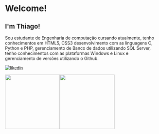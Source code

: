 # Welcome!

 

## I'm Thiago!   

 Sou estudante de Engenharia de computação cursando atualmente, tenho conhecimentos em HTML5, CSS3 desenvolvimento com as linguagens C, Python e PHP, gerenciamento de Banco de dados utilizando SQL Server, tenho conhecimentos com as plataformas Windows e Linux e gerenciamento de versões utilizando o Github.
 
[![likedin](https://img.shields.io/badge/LinkedIn-0077B5?style=for-the-badge&logo=linkedin&logoColor=white)](https://www.linkedin.com/public-profile/settings?trk=d_flagship3_profile_self_view_public_profile)

<div>
<a href="https://github.com/thiagocalixto">
<img height="180em" src="https://github-readme-stats.vercel.app/api?username=ThiagoCalixto&show_icons=true&theme=dark&include_all_commits=true&count_private=true"/><img height="180em" src="https://github-readme-stats.vercel.app/api/top-langs/?username=ThiagoCalixto&layout=compact&langs_count=7&theme=dark"/>
</div>
